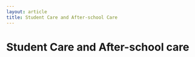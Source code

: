 ```yaml
---
layout: article
title: Student Care and After-school Care
---
```

<div class="row align-items-start">
  <div class="col-lg-11 normal-text para">
    <h1>Student Care and After-school care</h1>
  </div>
</div>